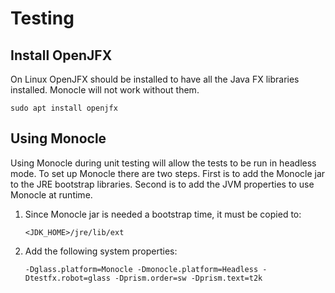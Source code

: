 # Testing

## Install OpenJFX
On Linux OpenJFX should be installed to have all the Java FX libraries 
installed. Monocle will not work without them.

    sudo apt install openjfx

## Using Monocle
Using Monocle during unit testing will allow the tests to be run in headless
mode. To set up Monocle there are two steps. First is to add the Monocle jar
to the JRE bootstrap libraries. Second is to add the JVM properties to use
Monocle at runtime.

1. Since Monocle jar is needed a bootstrap time, it must be copied to:

       <JDK_HOME>/jre/lib/ext

1. Add the following system properties:

       -Dglass.platform=Monocle -Dmonocle.platform=Headless -Dtestfx.robot=glass -Dprism.order=sw -Dprism.text=t2k

